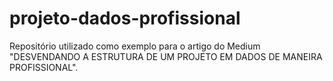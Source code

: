 # projeto-dados-profissional
Repositório utilizado como exemplo para o artigo do Medium "DESVENDANDO A ESTRUTURA DE UM PROJETO EM DADOS DE MANEIRA PROFISSIONAL".
